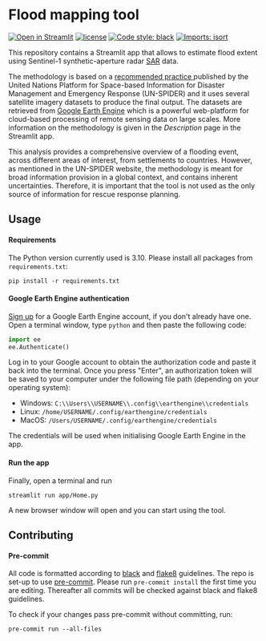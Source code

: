 # Flood mapping tool

[![Open in Streamlit](https://static.streamlit.io/badges/streamlit_badge_black_white.svg)](https://mapaction-flood-mapping-tool-apphome-deploy-to-streamlit-a6blbx.streamlit.app/)
[![license](https://img.shields.io/github/license/OCHA-DAP/pa-aa-toolbox.svg)](https://github.com/mapaction/flood-mapping-tool/blob/main/LICENSE)
[![Code style: black](https://img.shields.io/badge/code%20style-black-000000.svg)](https://github.com/psf/black)
[![Imports: isort](https://img.shields.io/badge/%20imports-isort-%231674b1?style=flat&labelColor=ef8336)](https://pycqa.github.io/isort/)

This repository contains a Streamlit app that allows to estimate flood extent using Sentinel-1 synthetic-aperture radar <a href='https://sentinel.esa.int/web/sentinel/user-guidessentinel-1-sar'>SAR</a> data.

The methodology is based on a <a href='https://un-spider.org/advisory-support/recommended-practices/recommended-\practice-google-earth-engine-flood-mapping'> recommended practice </a> published by the United Nations Platform for Space-based Information for Disaster Management and Emergency Response (UN-SPIDER) and it uses several satellite imagery datasets to produce the final output. The datasets are retrieved from <a href='https://earthengine.google.com/'>Google Earth Engine</a> which is a powerful web-platform for cloud-based processing of remote sensing data on large scales. More information on the methodology is given in the <i>Description</i> page in the Streamlit app.

This analysis provides a comprehensive overview of a flooding event, across different areas of interest, from settlements to countries. However, as mentioned in the UN-SPIDER website, the methodology is meant for broad information provision in a global context, and contains inherent uncertainties. Therefore, it is important that the tool is not used as the only source of information for rescue response planning.

## Usage

#### Requirements

The Python version currently used is 3.10. Please install all packages from
``requirements.txt``:

```shell
pip install -r requirements.txt
```

#### Google Earth Engine authentication

[Sign up](https://signup.earthengine.google.com/) for a Google Earth Engine account, if you don't already have one. Open a terminal window, type `python` and then paste the following code:

```python
import ee
ee.Authenticate()
```

Log in to your Google account to obtain the authorization code and paste it back into the terminal. Once you press "Enter", an authorization token will be saved to your computer under the following file path (depending on your operating system):

- Windows: `C:\\Users\\USERNAME\\.config\\earthengine\\credentials`
- Linux: `/home/USERNAME/.config/earthengine/credentials`
- MacOS: `/Users/USERNAME/.config/earthengine/credentials`

The credentials will be used when initialising Google Earth Engine in the app.

#### Run the app

Finally, open a terminal and run

```shell
streamlit run app/Home.py
```

A new browser window will open and you can start using the tool.

## Contributing

#### Pre-commit

All code is formatted according to
[black](https://github.com/psf/black) and [flake8](https://flake8.pycqa.org/en/latest) guidelines. The repo is set-up to use [pre-commit](https://github.com/pre-commit/pre-commit). Please run ``pre-commit install`` the first time you are editing. Thereafter all commits will be checked against black and flake8 guidelines.

To check if your changes pass pre-commit without committing, run:

```shell
pre-commit run --all-files
```
